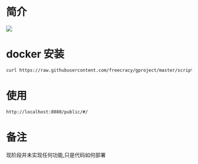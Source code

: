 # 简介
![](https://github.com/freecracy/gproject/workflows/Build/badge.svg)

# docker 安装

```sh
curl https://raw.githubusercontent.com/freecracy/gproject/master/scripts/install.docker | sh
```

# 使用
```bash
http://localhost:8080/public/#/
```
# 备注

现阶段并未实现任何功能,只是代码如何部署

